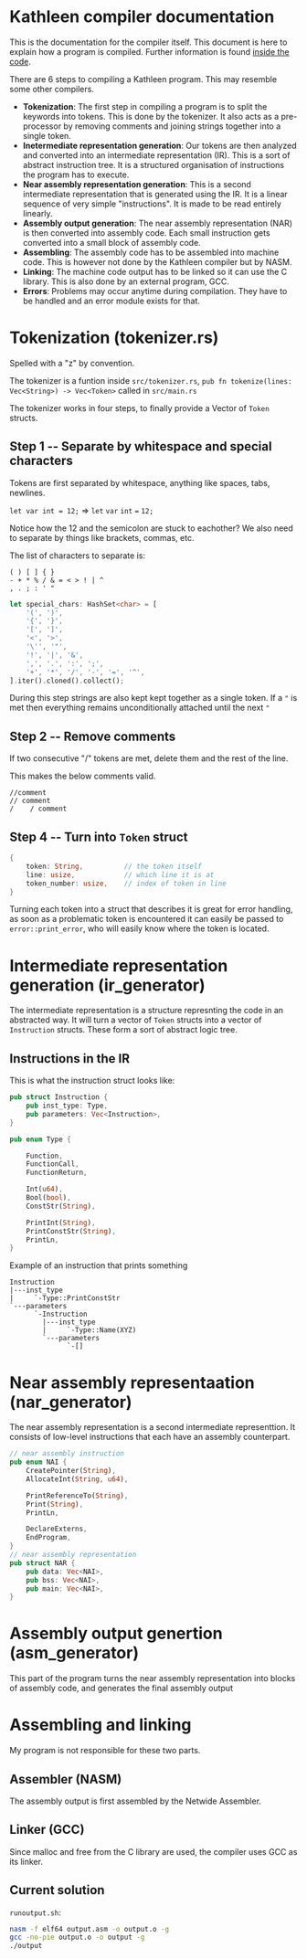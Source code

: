 # Kathleen compiler documentation

This is the documentation for the compiler itself. This document is here to explain how a program is compiled. Further information is found [inside the code](../src/main.rs).

There are 6 steps to compiling a Kathleen program. This may resemble some other compilers.
- **Tokenization**: The first step in compiling a program is to split the keywords into tokens. This is done by the tokenizer. It also acts as a pre-processor by removing comments and joining strings together into a single token.
- **Inetermediate representation generation**: Our tokens are then analyzed and converted into an intermediate representation (IR). This is a sort of abstract instruction tree. It is a structured organisation of instructions the program has to execute.
- **Near assembly representation generation**: This is a second intermediate representation that is generated using the IR. It is a linear sequence of very simple "instructions". It is made to be read entirely linearly.
- **Assembly output generation**: The near assembly representation (NAR) is then converted into assembly code. Each small instruction gets converted into a small block of assembly code.
- **Assembling**: The assembly code has to be assembled into machine code. This is however not done by the Kathleen compiler but by NASM.
- **Linking**: The machine code output has to be linked so it can use the C library. This is also done by an external program, GCC.
- **Errors**: Problems may occur anytime during compilation. They have to be handled and an error module exists for that.
 
# Tokenization (tokenizer.rs)

Spelled with a "z" by convention.

The tokenizer is a funtion inside `src/tokenizer.rs`, `pub fn tokenize(lines: Vec<String>) -> Vec<Token>` called in `src/main.rs`

The tokenizer works in four steps, to finally provide a Vector of `Token` structs.

## Step 1 -- Separate by whitespace and special characters

Tokens are first separated by whitespace, anything like spaces, tabs, newlines.

`let var int = 12;` => `let` `var` `int` `=` `12;`

Notice how the 12 and the semicolon are stuck to eachother? We also need to separate by things like brackets, commas, etc.

The list of characters to separate is:

```
( ) [ ] { }
- + * % / & = < > ! | ^
, . ; : ' "
```
```rust
let special_chars: HashSet<char> = [
    '(', ')',                       
    '{', '}',                       
    '[', ']',                       
    '<', '>',                       
    '\'', '"',                      
    '!', '|', '&',                  
    ',', '.', ':', ';',
    '+', '*', '/', '-', '=', '^',
].iter().cloned().collect();
```

During this step strings are also kept kept together as a single token. If a `"` is met then everything remains unconditionally attached until the next `"`

## Step 2 -- Remove comments

If two consecutive "/" tokens are met, delete them and the rest of the line.

This makes the below comments valid.
```
//comment
// comment
/    / comment
```


## Step 4 -- Turn into `Token` struct

```rust
{
    token: String,          // the token itself
    line: usize,            // which line it is at
    token_number: usize,    // index of token in line
}
```

Turning each token into a struct that describes it is great for error handling, as soon as a problematic token is encountered it can easily be passed to `error::print_error`, who will easily know where the token is located.

# Intermediate representation generation (ir_generator)

The intermediate representation is a structure represnting the code in an abstracted way. It will turn a vector of `Token` structs into a vector of `Instruction` structs. These form a sort of abstract logic tree.

## Instructions in the IR

This is what the instruction struct looks like:

```rust
pub struct Instruction {
    pub inst_type: Type,
    pub parameters: Vec<Instruction>,
}

pub enum Type {

    Function,
    FunctionCall,       
    FunctionReturn,     

    Int(u64),
    Bool(bool),
    ConstStr(String),

    PrintInt(String),
    PrintConstStr(String),
    PrintLn,
}
```

Example of an instruction that prints something
```
Instruction
|---inst_type
|     `-Type::PrintConstStr
`---parameters
      `-Instruction
        |---inst_type
        |     `-Type::Name(XYZ)
        `---parameters
              `-[]
```

# Near assembly representaation (nar_generator)

The near assembly representation is a second intermediate representtion. It consists of low-level instructions that each have an assembly counterpart.

```rust
// near assembly instruction
pub enum NAI {
    CreatePointer(String),
    AllocateInt(String, u64),

    PrintReferenceTo(String),
    Print(String),
    PrintLn,

    DeclareExterns,
    EndProgram,
}
// near assembly representation
pub struct NAR {
    pub data: Vec<NAI>,
    pub bss: Vec<NAI>,
    pub main: Vec<NAI>,
}
```

# Assembly output genertion (asm_generator)

This part of the program turns the near assembly representation into blocks of assembly code, and generates the final assembly output

# Assembling and linking

My program is not responsible for these two parts.

## Assembler (NASM)

The assembly output is first assembled by the Netwide Assembler.

## Linker (GCC)

Since malloc and free from the C library are used, the compiler uses GCC as its linker.

## Current solution

`runoutput.sh`:
```sh
nasm -f elf64 output.asm -o output.o -g
gcc -no-pie output.o -o output -g
./output
```